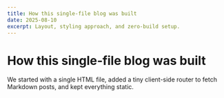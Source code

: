 ```yaml
---
title: How this single‑file blog was built
date: 2025-08-10
excerpt: Layout, styling approach, and zero‑build setup.
---
```


# How this single‑file blog was built

We started with a single HTML file, added a tiny client-side router to fetch Markdown posts, and kept everything static.
